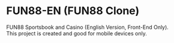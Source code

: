 # FUN88-EN (FUN88 Clone)
FUN88 Sportsbook and Casino (English Version, Front-End Only). <br>
This project is created and good for mobile devices only.
